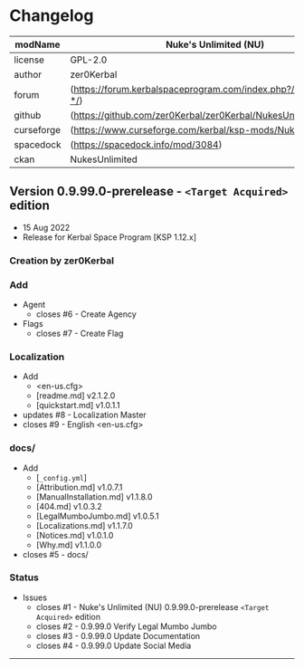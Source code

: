 # Changelog  
  
| modName    | Nuke's Unlimited (NU)                                             |
| ---------- | ----------------------------------------------------------------- |
| license    | GPL-2.0                                                           |
| author     | zer0Kerbal                                                        |
| forum      | (https://forum.kerbalspaceprogram.com/index.php?/topic/209381-*/) |
| github     | (https://github.com/zer0Kerbal/zer0Kerbal/NukesUnlimited)         |
| curseforge | (https://www.curseforge.com/kerbal/ksp-mods/NukesUnlimited)       |
| spacedock  | (https://spacedock.info/mod/3084)                                 |
| ckan       | NukesUnlimited                                                    |

## Version 0.9.99.0-prerelease - `<Target Acquired>` edition

* 15 Aug 2022
* Release for Kerbal Space Program [KSP 1.12.x]

### Creation by zer0Kerbal

### Add

* Agent
  * closes #6 - Create Agency
* Flags
  * closes #7 - Create Flag

### Localization

* Add
  * <en-us.cfg>
  * [readme.md] v2.1.2.0
  * [quickstart.md] v1.0.1.1
* updates #8 - Localization Master
* closes #9 - English <en-us.cfg>

### docs/

* Add
  * [`_config.yml`]
  * [Attribution.md] v1.0.7.1
  * [ManualInstallation.md] v1.1.8.0
  * [404.md] v1.0.3.2
  * [LegalMumboJumbo.md] v1.0.5.1
  * [Localizations.md] v1.1.7.0
  * [Notices.md] v1.0.1.0
  * [Why.md] v1.1.0.0
* closes #5 - docs/

### Status

* Issues
  * closes #1 - Nuke's Unlimited (NU) 0.9.99.0-prerelease `<Target Acquired>` edition
  * closes #2 - 0.9.99.0 Verify Legal Mumbo Jumbo
  * closes #3 - 0.9.99.0 Update Documentation
  * closes #4 - 0.9.99.0 Update Social Media

---
